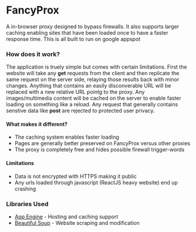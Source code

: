 # FancyProx
A in-browser proxy designed to bypass firewalls. It also supports larger caching enabling sites that have been loaded once to have a faster response time. This is all built to run on google appspot

### How does it work?

The application is truely simple but comes with certain limitations. First the website will take any **get** requests from the client and then replicate the same request on the server side, relaying those results back with minor changes. Anything that contains an easily disconverable URL will be replaced with a new relative URL pointg to the proxy. Any images/multimedia content will be cached on the server to enable faster loading on something like a reload. Any request that generally contains senstive data like **post** are rejected to protected user privacy. 

#### What makes it different?

- The caching system enables faster loading
- Pages are generally better preserved on FancyProx versus other proxies
- The proxy is completely free and hides possible firewall trigger-words 

#### Limitations 

* Data is not encrypted with HTTPS making it public
* Any urls loaded through javascript (ReactJS heavy website) end up crashing

### Libraries Used

* [App Engine](https://cloud.google.com/appengine/) - Hosting and caching support
* [Beautiful Soup](https://www.crummy.com/software/BeautifulSoup/) - Website scraping and modification

